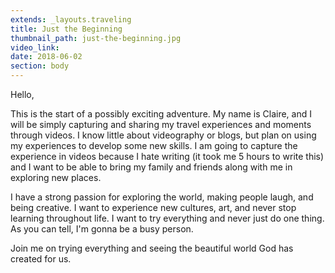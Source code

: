 ```yaml
---
extends: _layouts.traveling
title: Just the Beginning
thumbnail_path: just-the-beginning.jpg
video_link:
date: 2018-06-02
section: body
---
```

<p>Hello,</p>
<p>
  This is the start of a possibly exciting adventure. My name is Claire, and I will be simply capturing and sharing my travel experiences and moments through videos. I know little about videography or blogs, but plan on using my experiences to develop some new skills. I am going to capture the experience in videos because I hate writing (it took me 5 hours to write this) and I want to be able to bring my family and friends along with me in exploring new places.
</p>
<p>
  I have a strong passion for exploring the world, making people laugh, and being creative. I want to experience new cultures, art, and never stop learning throughout life. I want to try everything and never just do one thing. As you can tell, I'm gonna be a busy person.
</p>
<p>
  Join me on trying everything and seeing the beautiful world God has created for us.
</p>